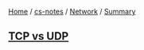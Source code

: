 [Home](https://mengxianbin.github.io) /
[cs-notes](https://mengxianbin.github.io/cs-notes/content) /
[Network](https://mengxianbin.github.io/cs-notes/content/Network) /
[Summary](https://mengxianbin.github.io/cs-notes/content/Network/Summary)

## [TCP vs UDP](https://mengxianbin.github.io/cs-notes/content/Network/Summary/TCP%20vs%20UDP)
